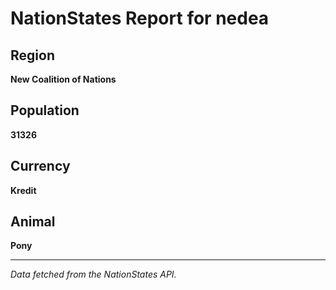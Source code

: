 
# NationStates Report for nedea

## Region
**New Coalition of Nations**

## Population
**31326**

## Currency
**Kredit**

## Animal
**Pony**

---

*Data fetched from the NationStates API.*
